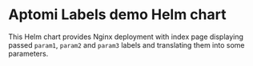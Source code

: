 # Aptomi Labels demo Helm chart

This Helm chart provides Nginx deployment with index page displaying
passed `param1`, `param2` and `param3` labels and translating them into
some parameters.
